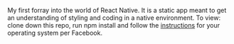 My first forray into the world of React Native. It is a static app meant to get an understanding of styling and coding in a native environment. 
To view: clone down this repo, run npm install and follow the [instructions](https://facebook.github.io/react-native/docs/getting-started.html) for your operating system per Facebook.
